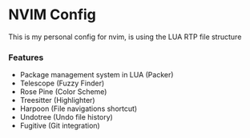 # NVIM Config

This is my personal config for nvim, is using the LUA RTP file structure

### Features

- Package management system in LUA (Packer)
- Telescope (Fuzzy Finder)
- Rose Pine (Color Scheme)
- Treesitter (Highlighter)
- Harpoon (File navigations shortcut)
- Undotree (Undo file history)
- Fugitive (Git integration)
